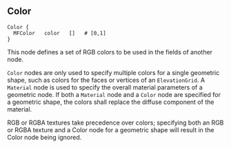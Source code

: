 ## Color


```
Color {
  MFColor   color   []   # [0,1]
}
```

This node defines a set of RGB colors to be used in the fields of another node.

`Color` nodes are only used to specify multiple colors for a single geometric
shape, such as colors for the faces or vertices of an `ElevationGrid`. A
`Material` node is used to specify the overall material parameters of a
geometric node. If both a `Material` node and a `Color` node are specified for a
geometric shape, the colors shall replace the diffuse component of the material.

RGB or RGBA textures take precedence over colors; specifying both an RGB or RGBA
texture and a Color node for a geometric shape will result in the Color node
being ignored.


